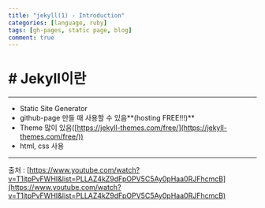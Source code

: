 ```yaml
---
title: "jekyll(1) - Introduction"
categories: [language, ruby]
tags: [gh-pages, static page, blog]
comment: true
---
```


# # Jekyll이란

---

- Static Site Generator
- github-page 만들 때 사용할 수 있음**(hosting FREE!!!)**
- Theme 많이 있음([https://jekyll-themes.com/free/](https://jekyll-themes.com/free/))
- html, css 사용

---

출처 : [https://www.youtube.com/watch?v=T1itpPvFWHI&list=PLLAZ4kZ9dFpOPV5C5Ay0pHaa0RJFhcmcB](https://www.youtube.com/watch?v=T1itpPvFWHI&list=PLLAZ4kZ9dFpOPV5C5Ay0pHaa0RJFhcmcB)
